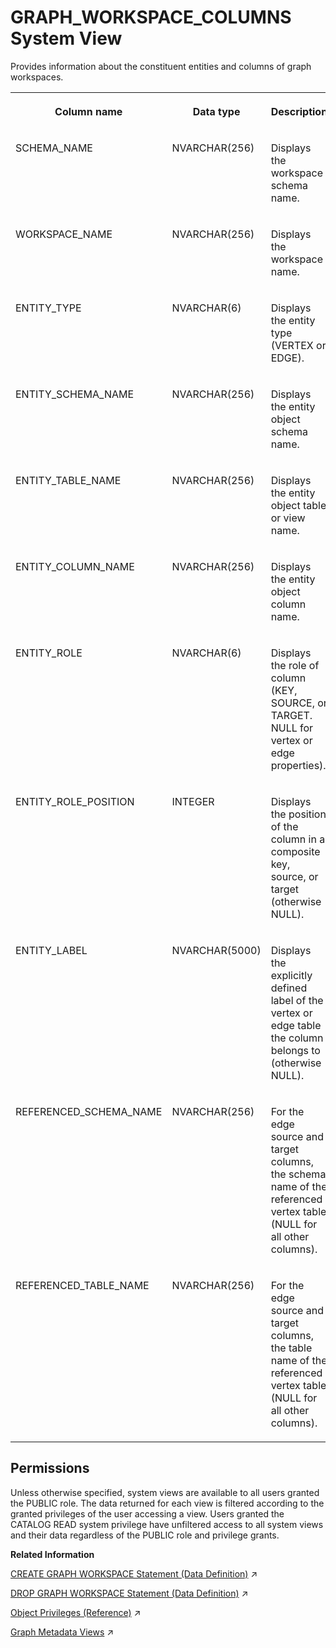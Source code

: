 <!-- loio2ce6f2191a044c4a99a351f12f573a3c -->

# GRAPH\_WORKSPACE\_COLUMNS System View

Provides information about the constituent entities and columns of graph workspaces.




<table>
<tr>
<th valign="top">

Column name

</th>
<th valign="top">

Data type

</th>
<th valign="top">

Description

</th>
</tr>
<tr>
<td valign="top">

SCHEMA\_NAME

</td>
<td valign="top">

NVARCHAR\(256\)

</td>
<td valign="top">

Displays the workspace schema name.

</td>
</tr>
<tr>
<td valign="top">

WORKSPACE\_NAME

</td>
<td valign="top">

NVARCHAR\(256\)

</td>
<td valign="top">

Displays the workspace name.

</td>
</tr>
<tr>
<td valign="top">

ENTITY\_TYPE

</td>
<td valign="top">

NVARCHAR\(6\)

</td>
<td valign="top">

Displays the entity type \(VERTEX or EDGE\).

</td>
</tr>
<tr>
<td valign="top">

ENTITY\_SCHEMA\_NAME

</td>
<td valign="top">

NVARCHAR\(256\)

</td>
<td valign="top">

Displays the entity object schema name.

</td>
</tr>
<tr>
<td valign="top">

ENTITY\_TABLE\_NAME

</td>
<td valign="top">

NVARCHAR\(256\)

</td>
<td valign="top">

Displays the entity object table or view name.

</td>
</tr>
<tr>
<td valign="top">

ENTITY\_COLUMN\_NAME

</td>
<td valign="top">

NVARCHAR\(256\)

</td>
<td valign="top">

Displays the entity object column name.

</td>
</tr>
<tr>
<td valign="top">

ENTITY\_ROLE

</td>
<td valign="top">

NVARCHAR\(6\)

</td>
<td valign="top">

Displays the role of column \(KEY, SOURCE, or TARGET. NULL for vertex or edge properties\).

</td>
</tr>
<tr>
<td valign="top">

ENTITY\_ROLE\_POSITION

</td>
<td valign="top">

INTEGER

</td>
<td valign="top">

Displays the position of the column in a composite key, source, or target \(otherwise NULL\).

</td>
</tr>
<tr>
<td valign="top">

ENTITY\_LABEL

</td>
<td valign="top">

NVARCHAR\(5000\)

</td>
<td valign="top">

Displays the explicitly defined label of the vertex or edge table the column belongs to \(otherwise NULL\).

</td>
</tr>
<tr>
<td valign="top">

REFERENCED\_SCHEMA\_NAME

</td>
<td valign="top">

NVARCHAR\(256\)

</td>
<td valign="top">

For the edge source and target columns, the schema name of the referenced vertex table \(NULL for all other columns\).

</td>
</tr>
<tr>
<td valign="top">

REFERENCED\_TABLE\_NAME

</td>
<td valign="top">

NVARCHAR\(256\)

</td>
<td valign="top">

For the edge source and target columns, the table name of the referenced vertex table \(NULL for all other columns\).

</td>
</tr>
</table>



<a name="loio2ce6f2191a044c4a99a351f12f573a3c__section_shr_hpb_dzb"/>

## Permissions

Unless otherwise specified, system views are available to all users granted the PUBLIC role. The data returned for each view is filtered according to the granted privileges of the user accessing a view. Users granted the CATALOG READ system privilege have unfiltered access to all system views and their data regardless of the PUBLIC role and privilege grants.

**Related Information**  


[CREATE GRAPH WORKSPACE Statement (Data Definition)](https://help.sap.com/viewer/11afa2e60a5f4192a381df30f94863f9/2023_4_QRC/en-US/e6e1c7e2b9064b05b26572808f941ec4.html "Creates a graph workspace.") :arrow_upper_right:

[DROP GRAPH WORKSPACE Statement (Data Definition)](https://help.sap.com/viewer/11afa2e60a5f4192a381df30f94863f9/2023_4_QRC/en-US/88c7091e96c64b819898476536f7a849.html "Drops a graph workspace.") :arrow_upper_right:

[Object Privileges (Reference)](https://help.sap.com/viewer/a1317de16a1e41a6b0ff81849d80713c/2023_4_QRC/en-US/8978bfdfcf3b45f9acf3fdb0964d3d9c.html "Object privileges are used to allow access to and modification of database objects, such as tables and views.") :arrow_upper_right:

[Graph Metadata Views](https://help.sap.com/viewer/11afa2e60a5f4192a381df30f94863f9/2023_4_QRC/en-US/5526e356098a40caa67e0e717dd85064.html "SAP HANA Graph the views GRAPH_WORKSPACES and GRAPH_WORKSPACE_COLUMNS are provided.") :arrow_upper_right:


